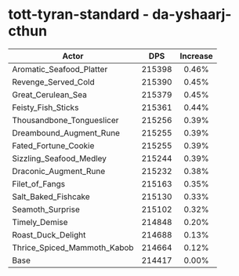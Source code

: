 # tott-tyran-standard - da-yshaarj-cthun
| Actor | DPS | Increase |
|---|:---:|:---:|
|Aromatic_Seafood_Platter|215398|0.46%|
|Revenge_Served_Cold|215390|0.45%|
|Great_Cerulean_Sea|215379|0.45%|
|Feisty_Fish_Sticks|215361|0.44%|
|Thousandbone_Tongueslicer|215256|0.39%|
|Dreambound_Augment_Rune|215255|0.39%|
|Fated_Fortune_Cookie|215255|0.39%|
|Sizzling_Seafood_Medley|215244|0.39%|
|Draconic_Augment_Rune|215232|0.38%|
|Filet_of_Fangs|215163|0.35%|
|Salt_Baked_Fishcake|215130|0.33%|
|Seamoth_Surprise|215102|0.32%|
|Timely_Demise|214848|0.20%|
|Roast_Duck_Delight|214688|0.13%|
|Thrice_Spiced_Mammoth_Kabob|214664|0.12%|
|Base|214417|0.00%|
